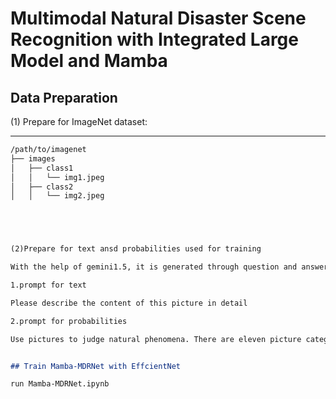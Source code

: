 # Multimodal Natural Disaster Scene Recognition with Integrated Large Model and Mamba

## Data Preparation

(1) Prepare for ImageNet dataset:


---


```markdown
/path/to/imagenet
├── images
│   ├── class1
│   │   └── img1.jpeg
│   ├── class2
│   │   └── img2.jpeg





(2)Prepare for text ansd probabilities used for training

With the help of gemini1.5, it is generated through question and answer method. The question and answer prompts are as follows：

1.prompt for text

Please describe the content of this picture in detail

2.prompt for probabilities

Use pictures to judge natural phenomena. There are eleven picture categories: hail, snow, earthquake, rain, food, wildfre, hurri-cane, lightning, sandstorm, frost, andhaze.


## Train Mamba-MDRNet with EffcientNet

run Mamba-MDRNet.ipynb
